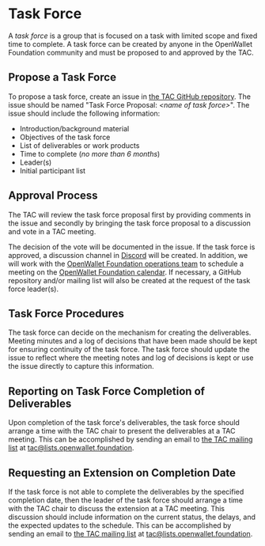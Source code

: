 # Task Force

A _task force_ is a group that is focused on a task with limited scope and fixed time to complete. A task force can be created by anyone in the OpenWallet Foundation community and must be proposed to and approved by the TAC.

## Propose a Task Force
To propose a task force, create an issue in [the TAC GitHub repository](https://github.com/openwallet-foundation/tac/issues). The issue should be named "Task Force Proposal: _\<name of task force\>_". The issue should include the following information:

* Introduction/background material
* Objectives of the task force
* List of deliverables or work products
* Time to complete (_no more than 6 months_)
* Leader(s)
* Initial participant list

## Approval Process
The TAC will review the task force proposal first by providing comments in the issue and secondly by bringing the task force proposal to a discussion and vote in a TAC meeting.

The decision of the vote will be documented in the issue. If the task force is approved, a discussion channel in [Discord](https://discord.gg/yjvGPd5FCU) will be created. In addition, we will work with the [OpenWallet Foundation operations team](mailto:operations@openwallet.foundation?subject=New%20Task%20Force) to schedule a meeting on the [OpenWallet Foundation calendar](https://calendar.google.com/calendar/u/0?cid=Y181MjdhMWRiNjIxZmU3MDczMzg0MjFhOWM0YzdlZjJmNjE2MGI5NzM4MzhjZmRiYjUwZjBkYjMyYWQwZmQyMGViQGdyb3VwLmNhbGVuZGFyLmdvb2dsZS5jb20). If necessary, a GitHub repository and/or mailing list will also be created at the request of the task force leader(s).

## Task Force Procedures
The task force can decide on the mechanism for creating the deliverables. Meeting minutes and a log of decisions that have been made should be kept for ensuring continuity of the task force. The task force should update the issue to reflect where the meeting notes and log of decisions is kept or use the issue directly to capture this information.

## Reporting on Task Force Completion of Deliverables
Upon completion of the task force's deliverables, the task force should arrange a time with the TAC chair to present the deliverables at a TAC meeting. This can be accomplished by sending an email to [the TAC mailing list](https://lists.openwallet.foundation/g/tac) at  [tac@lists.openwallet.foundation](mailto:tac@lists.openwallet.foundation).

## Requesting an Extension on Completion Date
If the task force is not able to complete the deliverables by the specified completion date, then the leader of the task force should arrange a time with the TAC chair to discuss the extension at a TAC meeting. This discussion should include information on the current status, the delays, and the expected updates to the schedule. This can be accomplished by sending an email to [the TAC mailing list](https://lists.openwallet.foundation/g/tac) at [tac@lists.openwallet.foundation](mailto:tac@lists.openwallet.foundation).
